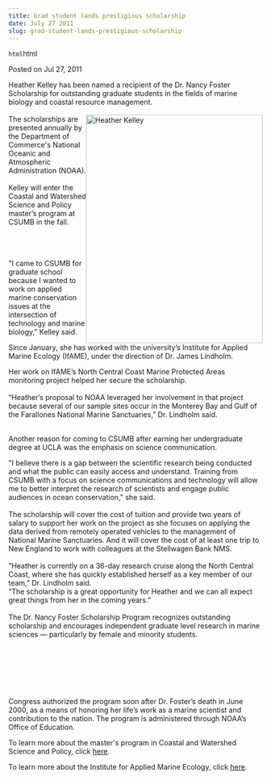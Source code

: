 ```yaml
---
title: Grad student lands prestigious scholarship
date: July 27 2011
slug: grad-student-lands-prestigious-scholarship
---
```


`html`html

<span class="date">Posted on Jul 27, 2011 </span>

<p>Heather Kelley has been named a recipient of the Dr. Nancy
Foster Scholarship for outstanding graduate students in the fields
of marine biology and coastal resource management.<br>
<br>
<img alt="Heather Kelley" src="https://news.csumb.edu/sites/default/files/65/attachments/news/images/heather_kelley_small.jpg" style="float:right; width:350px; height:453px">The scholarships
are presented annually by the Department of Commerce&apos;s National
Oceanic and Atmospheric Administration (NOAA).<br>
<br>
Kelley will enter the Coastal and Watershed Science and Policy
master&#x2019;s program at CSUMB in the fall.</br></br></img></br></br></p>
<p>&quot;I came to CSUMB for graduate school because I wanted to work on
applied marine conservation issues at the intersection of
technology and marine biology,&quot; Kelley said.</p>
<p>Since January, she has worked with the university&#x2019;s Institute
for Applied Marine Ecology (IfAME), under the direction of Dr.
James Lindholm.</p>
<p>Her work on IfAME&#x2019;s North Central Coast Marine Protected Areas
monitoring project helped her secure the scholarship.<br>
<br>
&#x201C;Heather&#x2019;s proposal to NOAA leveraged her involvement in that
project because several of our sample sites occur in the Monterey
Bay and Gulf of the Farallones National Marine Sanctuaries,&#x201D; Dr.
Lindholm said.</br></br></p>
<p>Another reason for coming to CSUMB after earning her
undergraduate degree at UCLA was the emphasis on science
communication.&#xA0;</p>
<p>&quot;I believe there is a gap between the scientific research being
conducted and what the public can easily access and understand.
Training from CSUMB with a focus on science communications and
technology will allow me to better interpret the research of
scientists and engage public audiences in ocean conservation,&quot; she
said.<br>
<br>
The scholarship will cover the cost of tuition and provide two
years of salary to support her work on the project as she focuses
on applying the data derived from remotely operated vehicles to the
management of National Marine Sanctuaries. And it will cover the
cost of at least one trip to New England to work with colleagues at
the Stellwagen Bank NMS.<br>
<br>
&#x201C;Heather is currently on a 36-day research cruise along the North
Central Coast, where she has quickly established herself as a key
member of our team,&#x201D; Dr. Lindholm said.<br>
&#x201C;The scholarship is a great opportunity for Heather and we can all
expect great things from her in the coming years.&#x201D;<br>
<br>
The Dr. Nancy Foster Scholarship Program recognizes outstanding
scholarship and encourages independent graduate level research in
marine sciences &#x2014; particularly by female and minority students.</br></br></br></br></br></br></br></p>
<p>Congress authorized the program soon after Dr. Foster&#x2019;s death in
June 2000, as a means of honoring her life&#x2019;s work as a marine
scientist and contribution to the nation. The program is
administered through NOAA&#x2019;s Office of Education.</p>
<p>To learn more about the master&apos;s program in Coastal and
Watershed Science and Policy, click <a href="https://sep.csumb.edu/cwsp/" rel="nofollow">here</a>.</p>
<p>To learn more about the Institute for Applied Marine Ecology,
click <a href="https://sep.csumb.edu/ifame/index.php" rel="nofollow">here</a>.<br>
&#xA0;</br></p>

```

```

